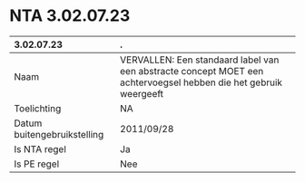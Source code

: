 # NTA 3.02.07.23

 3.02.07.23 | . 
 :--- | :--- 
 Naam | VERVALLEN: Een standaard label van een abstracte concept MOET een achtervoegsel hebben die het gebruik weergeeft 
 Toelichting | NA 
 Datum buitengebruikstelling | 2011/09/28 
 Is NTA regel | Ja 
 Is PE regel | Nee 
